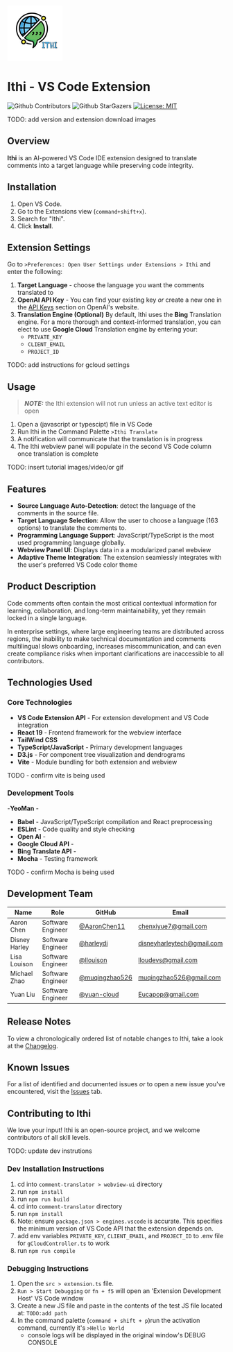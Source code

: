 ![ithi_logo](./images/logo128px.png)

# Ithi - VS Code Extension

![Github Contributors](https://img.shields.io/github/contributors/Team-Ithi/Ithi) ![Github StarGazers](https://img.shields.io/github/stars/Team-Ithi/Ithi) [![License: MIT](https://img.shields.io/badge/License-MIT-yellow.svg)](https://opensource.org/licenses/MIT)

TODO: add version and extension download images

## Overview

**Ithi** is an AI-powered VS Code IDE extension designed to translate comments into a target language while preserving code integrity.

## Installation

1. Open VS Code.
1. Go to the Extensions view (`command+shift+x`).
1. Search for "Ithi".
1. Click **Install**.

## Extension Settings

Go to `>Preferences: Open User Settings under Extensions > Ithi` and enter the following:

1. **Target Language** - choose the language you want the comments translated to
1. **OpenAI API Key** - You can find your existing key _or_ create a new one in the [API Keys](https://platform.openai.com/api-keys) section on OpenAI's website.
1. **Translation Engine (Optional)** By default, Ithi uses the **Bing** Translation engine. For a more thorough and context-informed translation, you can elect to use **Google Cloud** Translation engine by entering your:
   - `PRIVATE_KEY`
   - `CLIENT_EMAIL`
   - `PROJECT_ID`

TODO: add instructions for gcloud settings

## Usage

> **_NOTE:_** the Ithi extension will not run unless an active text editor is open

1. Open a (javascript or typescipt) file in VS Code
1. Run Ithi in the Command Palette `>Ithi Translate`
1. A notification will communicate that the translation is in progress
1. The Ithi webview panel will populate in the second VS Code column once translation is complete

TODO: insert tutorial images/video/or gif

## Features

- **Source Language Auto-Detection**: detect the language of the comments in the source file.
- **Target Language Selection**: Allow the user to choose a language (163 options) to translate the comments to.
- **Programming Language Support**: JavaScript/TypeScript is the most used programming language globally.
- **Webview Panel UI**: Displays data in a a modularized panel webview
- **Adaptive Theme Integration**: The extension seamlessly integrates with the user's preferred VS Code color theme

## Product Description

Code comments often contain the most critical contextual information for learning, collaboration, and long-term maintainability, yet they remain locked in a single language.

In enterprise settings, where large engineering teams are distributed across regions, the inability to make technical documentation and comments multilingual slows onboarding, increases miscommunication, and can even create compliance risks when important clarifications are inaccessible to all contributors.

## Technologies Used

### Core Technologies

- **VS Code Extension API** - For extension development and VS Code integration
- **React 19** - Frontend framework for the webview interface
- **TailWind CSS**
- **TypeScript/JavaScript** - Primary development languages
- **D3.js** - For component tree visualization and dendrograms
- **Vite** - Module bundling for both extension and webview

TODO - confirm vite is being used

### Development Tools

-**YeoMan** -

- **Babel** - JavaScript/TypeScript compilation and React preprocessing
- **ESLint** - Code quality and style checking
- **Open AI** -
- **Google Cloud API** -
- **Bing Translate API** -
- **Mocha** - Testing framework

TODO - confirm Mocha is being used

## Development Team

| Name          | Role              | GitHub                                             | Email                      |
| ------------- | ----------------- | -------------------------------------------------- | -------------------------- |
| Aaron Chen    | Software Engineer | [@AaronChen11](https://github.com/AaronChen11)     | chenxiyue7@gmail.com       |
| Disney Harley | Software Engineer | [@harleydi](https://github.com/harleydi)           | disneyharleytech@gmail.com |
| Lisa Louison  | Software Engineer | [@llouison](https://github.com/llouison)           | lloudevs@gmail.com         |
| Michael Zhao  | Software Engineer | [@muqingzhao526](https://github.com/muqingzhao526) | muqingzhao526@gmail.com    |
| Yuan Liu      | Software Engineer | [@yuan-cloud](https://github.com/yuan-cloud)       | Eucapop@gmail.com          |

## Release Notes

To view a chronologically ordered list of notable changes to Ithi, take a look at the [Changelog](./comment-translator/CHANGELOG.md).

## Known Issues

For a list of identified and documented issues _or_ to open a new issue you've encountered, visit the [Issues](https://github.com/Team-Ithi/Ithi/issues) tab.

## Contributing to Ithi

We love your input! Ithi is an open-source project, and we welcome contributors of all skill levels.

TODO: update dev instrutions

### Dev Installation Instructions

1. cd into `comment-translator > webview-ui` directory
2. run `npm install`
3. run `npm run build`
4. cd into `comment-translator` directory
5. run `npm install`
6. Note: ensure `package.json > engines.vscode` is accurate. This specifies the minimum version of VS Code API that the extension depends on.
7. add env variables `PRIVATE_KEY`, `CLIENT_EMAIL`, and `PROJECT_ID` to .env file for `gCloudController.ts` to work
8. run `npm run compile`

### Debugging Instructions

1. Open the `src > extension.ts` file.
2. `Run > Start Debugging` or `fn + f5` will open an 'Extension Development Host' VS Code window
3. Create a new JS file and paste in the contents of the test JS file located at: `TODO:add path`
4. In the command palette (`command + shift + p`)run the activation command, currently it's `>Hello World`
   - console logs will be displayed in the original window's DEBUG CONSOLE
